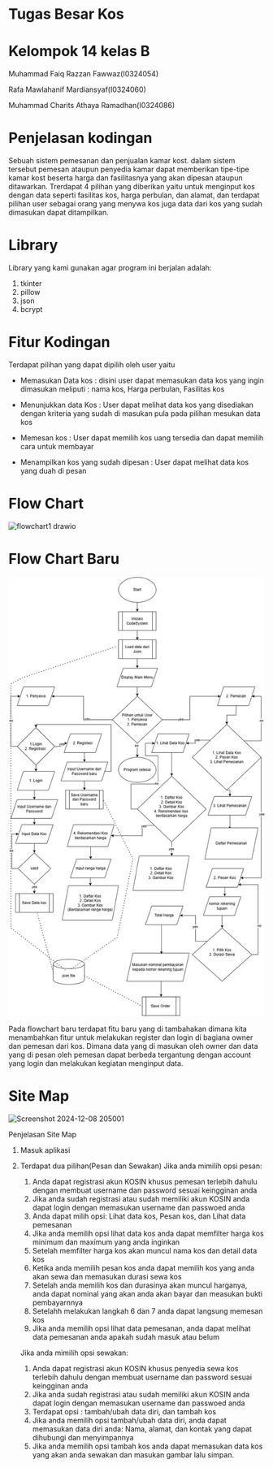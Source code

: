 # Tugas Besar Kos #

# Kelompok 14 kelas B

Muhammad Faiq Razzan Fawwaz(I0324054)

Rafa Mawlahanif Mardiansyaf(I0324060)

Muhammad Charits Athaya Ramadhan(I0324086)

# Penjelasan kodingan

Sebuah sistem pemesanan dan penjualan kamar kost. dalam sistem tersebut pemesan ataupun penyedia kamar dapat memberikan tipe-tipe kamar kost beserta harga dan fasilitasnya yang akan dipesan ataupun ditawarkan. Trerdapat 4 pilihan yang diberikan yaitu untuk menginput kos dengan data seperti fasilitas kos, harga perbulan, dan alamat, dan terdapat pilihan user sebagai orang yang menywa kos juga data dari kos yang sudah dimasukan dapat ditampilkan.

# Library
Library yang kami gunakan agar program ini berjalan adalah:
1. tkinter
2. pillow
3. json
4. bcrypt

# Fitur Kodingan

Terdapat pilihan yang dapat dipilih oleh user yaitu

- Memasukan Data kos : disini user dapat memasukan data kos yang ingin dimasukan meliputi : nama kos, Harga perbulan, Fasilitas kos

- Menunjukkan data Kos : User dapat melihat data kos yang disediakan dengan kriteria yang sudah di masukan pula pada pilihan mesukan data kos

- Memesan kos : User dapat memilih kos uang tersedia dan dapat memilih cara untuk membayar

- Menampilkan kos yang sudah dipesan : User dapat melihat data kos yang duah di pesan

# Flow Chart
![flowchart1 drawio](https://github.com/user-attachments/assets/32c506fc-9dd4-4f1c-a637-649d14f77f16)

# Flow Chart Baru

![flowchart2 drawio](https://github.com/MuhammadFaiqRazzan/Tugas-Besar-Kos/blob/main/Flowchart%20tubes%20kos.jpg)

Pada flowchart baru terdapat fitu baru yang di tambahakan dimana kita menambahkan fitur untuk melakukan register dan login di bagiana owner dan pemesan dari kos. Dimana data yang di masukan oleh owner dan data yang di pesan oleh pemesan dapat berbeda tergantung dengan account yang login dan melakukan kegiatan menginput data.

# Site Map

![Screenshot 2024-12-08 205001](https://github.com/user-attachments/assets/59b2e58c-cb62-457c-b16b-1c8fa736b6f0)

Penjelasan Site Map
1. Masuk aplikasi
2. Terdapat dua pilihan(Pesan dan Sewakan)
   Jika anda mimilih opsi pesan:
   1. Anda dapat registrasi akun KOSIN khusus pemesan terlebih dahulu dengan membuat username dan password sesuai keingginan anda
   2. Jika anda sudah registrasi atau sudah memiliki akun KOSIN anda dapat login dengan memasukan username dan passwoed anda
   3. Anda dapat milih opsi: Lihat data kos, Pesan kos, dan Lihat data pemesanan
   4. Jika anda memilih opsi lihat data kos anda dapat memfilter harga kos minimum dan maximum yang anda inginkan
   5. Setelah memfilter harga kos akan muncul nama kos dan detail data kos
   6. Ketika anda memilih pesan kos anda dapat memilih kos yang anda akan sewa dan memasukan durasi sewa kos
   7. Setelah anda memilih kos dan durasinya akan muncul harganya, anda dapat nominal yang akan anda akan bayar dan measukan bukti pembayarnnya
   8. Setelahh melakukan langkah 6 dan 7 anda dapat langsung memesan kos
   9. Jika anda memilih opsi lihat data pemesanan, anda dapat melihat data pemesanan anda apakah sudah masuk atau belum

   Jika anda mimilih opsi sewakan:
   1. Anda dapat registrasi akun KOSIN khusus penyedia sewa kos terlebih dahulu dengan membuat username dan password sesuai keingginan anda
   2. Jika anda sudah registrasi atau sudah memiliki akun KOSIN anda dapat login dengan memasukan username dan passwoed anda
   3. Terdapat opsi : tambah/ubah data diri, dan tambah kos
   4. Jika anda memilih opsi tambah/ubah data diri, anda dapat memasukan data diri anda: Nama, alamat, dan kontak yang dapat dihubungi dan menyimpannya
   5. Jika anda memilih opsi tambah kos anda dapat memasukan data kos yang akan anda sewakan dan masukan gambar lalu simpan.




